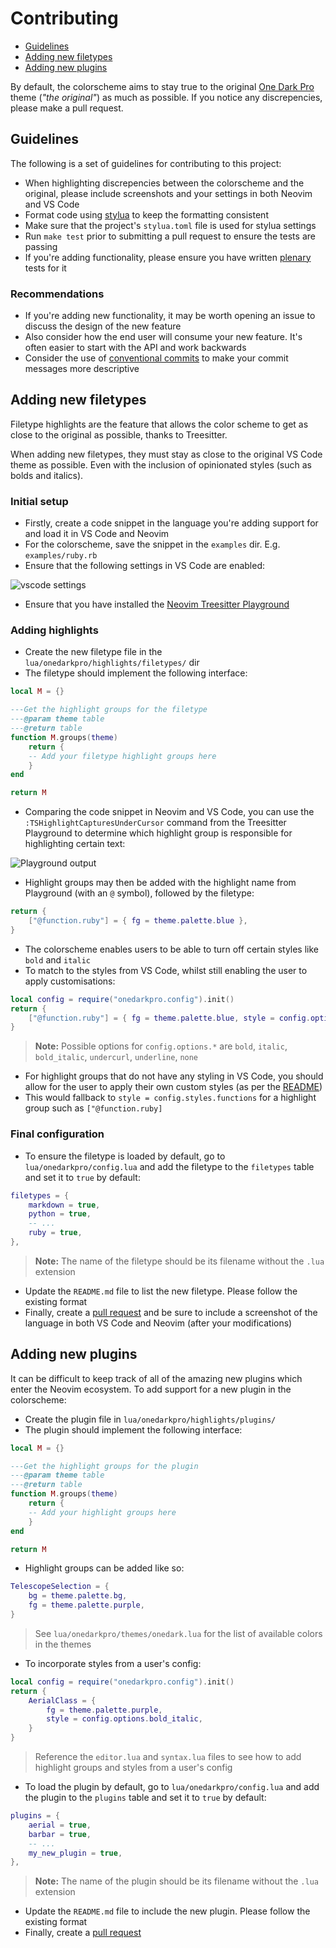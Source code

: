 # Contributing

- [Guidelines](#guidelines)
- [Adding new filetypes](#adding-new-filetypes)
- [Adding new plugins](#adding-new-plugins)

By default, the colorscheme aims to stay true to the original [One Dark Pro](https://github.com/Binaryify/OneDark-Pro)
theme (_"the original"_) as much as possible. If you notice any discrepencies, please make a pull request.

## Guidelines

The following is a set of guidelines for contributing to this project:

- When highlighting discrepencies between the colorscheme and the original, please include screenshots and your settings in both Neovim and VS Code
- Format code using [stylua](https://github.com/johnnymorganz/stylua) to keep the formatting consistent
- Make sure that the project's `stylua.toml` file is used for stylua settings
- Run `make test` prior to submitting a pull request to ensure the tests are passing
- If you're adding functionality, please ensure you have written [plenary](https://github.com/nvim-lua/plenary.nvim/blob/master/TESTS_README.md) tests for it

### Recommendations

- If you're adding new functionality, it may be worth opening an issue to discuss the design of the new feature
- Also consider how the end user will consume your new feature. It's often easier to start with the API and work backwards
- Consider the use of [conventional commits](https://www.conventionalcommits.org/en/v1.0.0/) to make your commit messages more descriptive

## Adding new filetypes
Filetype highlights are the feature that allows the color scheme to get as close to the original as possible, thanks to Treesitter.

When adding new filetypes, they must stay as close to the original VS Code theme as possible. Even with the inclusion of opinionated styles (such as bolds and italics).

### Initial setup

- Firstly, create a code snippet in the language you're adding support for and load it in VS Code and Neovim
- For the colorscheme, save the snippet in the `examples` dir. E.g. `examples/ruby.rb`
- Ensure that the following settings in VS Code are enabled:

<img src="https://user-images.githubusercontent.com/9512444/196125493-e4a84477-6396-49c5-b1a9-6c5c548458c0.png" alt="vscode settings" />

- Ensure that you have installed the [Neovim Treesitter Playground](https://github.com/nvim-treesitter/playground)

### Adding highlights

- Create the new filetype file in the `lua/onedarkpro/highlights/filetypes/` dir
- The filetype should implement the following interface:

```lua
local M = {}

---Get the highlight groups for the filetype
---@param theme table
---@return table
function M.groups(theme)
    return {
    -- Add your filetype highlight groups here
    }
end

return M
```

- Comparing the code snippet in Neovim and VS Code, you can use the `:TSHighlightCapturesUnderCursor` command from the Treesitter Playground to determine which highlight group is responsible for highlighting certain text:

<img src="https://user-images.githubusercontent.com/9512444/196629898-ce690157-99f5-4540-bdfa-e28ac3d5e012.png" alt="Playground output" />

- Highlight groups may then be added with the highlight name from Playground (with an `@` symbol), followed by the filetype:

```lua
return {
    ["@function.ruby"] = { fg = theme.palette.blue },
}
```

- The colorscheme enables users to be able to turn off certain styles like `bold` and `italic`
- To match to the styles from VS Code, whilst still enabling the user to apply customisations:

```lua
local config = require("onedarkpro.config").init()
return {
    ["@function.ruby"] = { fg = theme.palette.blue, style = config.options.bold },
}
```
> **Note:** Possible options for `config.options.*` are `bold`, `italic`, `bold_italic`, `undercurl`, `underline`, `none`

- For highlight groups that do not have any styling in VS Code, you should allow for the user to apply their own custom styles (as per the [README](https://github.com/olimorris/onedarkpro.nvim#configuring-styles))
- This would fallback to `style = config.styles.functions` for a highlight group such as `["@function.ruby]`

### Final configuration

- To ensure the filetype is loaded by default, go to `lua/onedarkpro/config.lua` and add the filetype to the `filetypes` table and set it to `true` by default:

```lua
filetypes = {
    markdown = true,
    python = true,
    -- ...
    ruby = true,
},
```
> **Note:** The name of the filetype should be its filename without the `.lua` extension

- Update the `README.md` file to list the new filetype. Please follow the existing format
- Finally, create a [pull request](https://docs.github.com/en/pull-requests/collaborating-with-pull-requests/proposing-changes-to-your-work-with-pull-requests/about-pull-requests) and be sure to include a screenshot of the language in both VS Code and Neovim (after your modifications)

## Adding new plugins

It can be difficult to keep track of all of the amazing new plugins which enter the Neovim ecosystem. To add support for a new plugin in the colorscheme:

- Create the plugin file in `lua/onedarkpro/highlights/plugins/`
- The plugin should implement the following interface:
```lua
local M = {}

---Get the highlight groups for the plugin
---@param theme table
---@return table
function M.groups(theme)
    return {
    -- Add your highlight groups here
    }
end

return M
```
- Highlight groups can be added like so:
```lua
TelescopeSelection = {
    bg = theme.palette.bg,
    fg = theme.palette.purple,
}
```
> See `lua/onedarkpro/themes/onedark.lua` for the list of available colors in the themes

- To incorporate styles from a user's config:
```lua
local config = require("onedarkpro.config").init()
return {
    AerialClass = {
        fg = theme.palette.purple,
        style = config.options.bold_italic,
    }
}
```
> Reference the `editor.lua` and `syntax.lua` files to see how to add highlight groups and styles from a user's config

- To load the plugin by default, go to `lua/onedarkpro/config.lua` and add the plugin to the `plugins` table and set it to `true` by default:

```lua
plugins = {
    aerial = true,
    barbar = true,
    -- ...
    my_new_plugin = true,
},
```
> **Note:** The name of the plugin should be its filename without the `.lua` extension

- Update the `README.md` file to include the new plugin. Please follow the existing format
- Finally, create a [pull request](https://docs.github.com/en/pull-requests/collaborating-with-pull-requests/proposing-changes-to-your-work-with-pull-requests/about-pull-requests)
